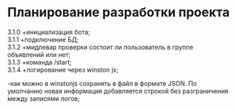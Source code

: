 # Планирование разработки проекта

3.1.0 +инициализация бота;  
3.1.1 +подключение БД;  
3.1.2 +мидлевар проверки состоит ли пользователь в группе объявлений или нет;  
3.1.3 +команда /start;  
3.1.4 +логирование через winston js;

-как можно в winstonjs сохранять в файл в формате JSON. По умолчанию новая информация
добавляется строкой без разграничения между записями логов;

